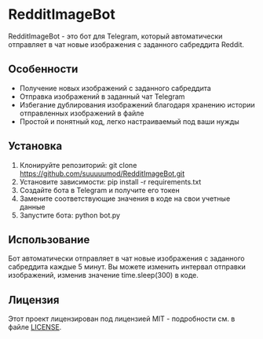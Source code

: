 # RedditImageBot

RedditImageBot - это бот для Telegram, который автоматически отправляет в чат новые изображения с заданного сабреддита Reddit.

## Особенности

- Получение новых изображений с заданного сабреддита
- Отправка изображений в заданный чат Telegram
- Избегание дублирования изображений благодаря хранению истории отправленных изображений в файле
- Простой и понятный код, легко настраиваемый под ваши нужды

## Установка

1. Клонируйте репозиторий: git clone https://github.com/suuuuumod/RedditImageBot.git
2. Установите зависимости: pip install -r requirements.txt
3. Создайте бота в Telegram и получите его токен
4. Замените соответствующие значения в коде на свои учетные данные
5. Запустите бота: python bot.py

## Использование

Бот автоматически отправляет в чат новые изображения с заданного сабреддита каждые 5 минут. Вы можете изменить интервал отправки изображений, изменив значение time.sleep(300) в коде.

## Лицензия

Этот проект лицензирован под лицензией MIT - подробности см. в файле [LICENSE](LICENSE).
